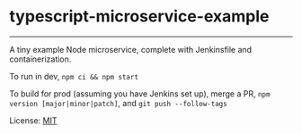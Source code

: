 # typescript-microservice-example

--------

A tiny example Node microservice, complete with Jenkinsfile and containerization.

To run in dev, `npm ci && npm start`

To build for prod (assuming you have Jenkins set up), merge a PR, `npm version [major|minor|patch]`, and `git push --follow-tags`

License: [MIT](./LICENSE.md)
